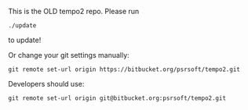 This is the OLD tempo2 repo. Please run 

    ./update

to update!

Or change your git settings manually:

    git remote set-url origin https://bitbucket.org/psrsoft/tempo2.git

Developers should use:

    git remote set-url origin git@bitbucket.org:psrsoft/tempo2.git